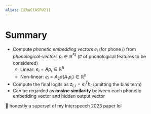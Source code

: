 ```yaml
---
alias: 🔬ZhuC(ASRU21)
---
```


# Summary
- Compute _phonetic embedding vectors_ $e_i$ (for phone $i$) from _phonological-vectors_ $p_i\in \mathbb{R}^{51}$ (# of phonological features to be considered)
	- Linear: $e_i = Ap_i \in \mathbb{R}^h$
	- Non-linear: $e_i = A_2 \sigma (A_1 p_i) \in \mathbb{R}^h$
- Compute the final logits as $z_{t,i} = e_i^T h_t$ (omitting the bias term)
- Can be regarded as **cosine similarity** between each phonetic embedding vector and hidden output vector

💬 honestly a superset of my Interspeech 2023 paper lol
